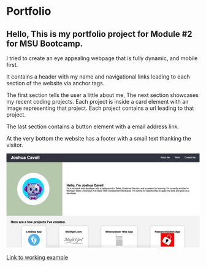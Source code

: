 # Portfolio

## Hello, This is my portfolio project for Module #2 for MSU Bootcamp.

I tried to create an eye appealing webpage that is fully dynamic, and mobile first.

It contains a header with my name and navigational links leading to each section of the website via anchor tags.

The first section tells the user a little about me, The next section showcases my recent coding projects. Each project is inside a card element with an image representing that project. Each project contains a url leading to that project.

The last section contains a button element with a email address link.

At the very bottom the website has a footer with a small text thanking the visitor.

![Screenshot](./screen.png)

[Link to working example](https://xclusive36.github.io/Portfolio/)